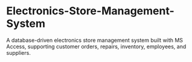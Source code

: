 # Electronics-Store-Management-System
A database-driven electronics store management system built with MS Access, supporting customer orders, repairs, inventory, employees, and suppliers.
